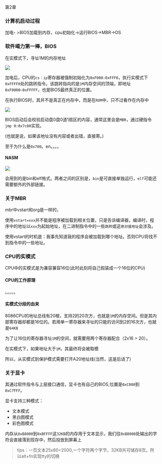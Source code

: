 第2章

### 计算机启动过程

加电- >BIOS加载到内存，cpu初始化->运行BIOS->MBR->OS

### 软件竭力第一棒，BIOS

在实模式下，寻址1M的内存地址

![](https://i.imgur.com/yD56qV3.png)

加电后，CPU的`cs：ip`寄存器被强制初始化为`0xF000:0xFFF0`，执行实模式下`0xFFFF0`处的跳转指令。该跳转指向的是`1M`内存空间的顶端，即地址`0xF0000~0xFFFFF`，也是BIOS最终真正的位置。

在执行BIOS时，其并不是真正在内存中，而是在`ROM`中，只不过看作在内存中

![](https://i.imgur.com/MjNe1dq.png)



BIOS启动后会校验启动盘0盘0道1扇区的内容，通常这里会是`MBR`，通过硬指令`jmp 0:0x7c00`实现。

(也就是说，如果该地址没有内容或者出错，直接寄。)

至于为什么是`0x700`。en。。。。

#### NASM

![](https://i.imgur.com/CRczAEi.png)

会用到的是bin和elf格式。两者之间的区别是，`bin`是可直接单独运行，`elf`可能还需要额外的外部链接。





### 关于MBR

mbr中vstart和org是一样的，

使用`vstart=xxx`并不能是程序被加载到相关位置，只是告诉编译器，编译时，程序中的地址以`xxx`为起始地址，在二进制指令中的一些`跳转`或这`绝对值地址`会涉及。

使用vstart的时机是：我事先知道我的程序会被加载到哪个地址。否则CPU将找不到指令中的一些地址。



### CPU的实模式

CPU中的实模式是为兼容兼容16位(此时此刻将自己假装成一个16位的CPU)



#### CPU的工作原理

。。。。。



#### 实模式分段的由来

8086CPU的地址总线有20根，支持2的20次方，也就是`1M`的内存空间。但是其内部寄存器却都是16位的。若用单一寄存器来寻址的只能的访问到2的16次方，也就是`64KB`

为了让16位的寄存器寻址`1M`的空间，就需要用两个寄存器配合（2x16 > 20）。

在实模式下，如果地址大于`1M`，其最终将会被取模

所以，从实模式到保护模式需要打开A20地址线(当然，这是后话了)



### 关于显卡

其通过软件指令与上层接口通信，显卡也有自己的BIOS,位置是`0xC000`到`0xC7FFF`。

显卡支持三种模式：

- 文本模式
- 黑白图模式
- 彩色图模式



内存从`0xB8000`到`0xBFFFF`这`32KB`的内存用于文本显示，我们往`0xB8000`处输出的字符会直接落到现存中，然后投放到屏幕上

> tips：一页文本25x80=2000,一个字符两个字节，32KB共可储存8页。所以alt+fn实现tty的切换
